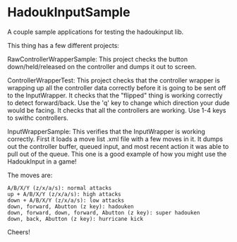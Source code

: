 HadoukInputSample
=================

A couple sample applications for testing the hadoukinput lib.

This thing has a few different projects:

RawControllerWrapperSample:  This project checks the button down/held/released on the controller and dumps it out to screen.

ControllerWrapperTest: This project checks that the controller wrapper is wrapping up all the controller data correctly before it is going to be sent off to the InputWrapper.  It checks that the "flipped" thing is working correctly to detect forward/back.  Use the 'q' key to change which direction your dude would be facing.  It checks that all the controllers are working.  Use 1-4 keys to swithc controllers.

InputWrapperSample: This verifies that the InputWrapper is working correctly.  First it loads a move list .xml file with a few moves in it. It dumps out the controller buffer, queued input, and most recent action it was able to pull out of the queue.  This one is a good example of how you might use the HadoukInput in a game!

The moves are:

```
A/B/X/Y (z/x/a/s): normal attacks
up + A/B/X/Y (z/x/a/s): high attacks
down + A/B/X/Y (z/x/a/s): low attacks
down, forward, Abutton (z key): hadouken
down, forward, down, forward, Abutton (z key): super hadouken
down, back, Abutton (z key): hurricane kick
```

Cheers!